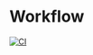 # Workflow

[![CI](https://github.com/NugetCodeReview/Workflow/actions/workflows/main.yml/badge.svg)](https://github.com/NugetCodeReview/Workflow/actions/workflows/main.yml)
